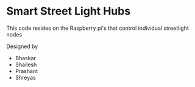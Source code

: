 Smart Street Light Hubs
=======================

This code resides on the Raspberry pi's that control individual streetlight nodes

Designed by
- Bhaskar
- Shailesh
- Prashant
- Shreyas
